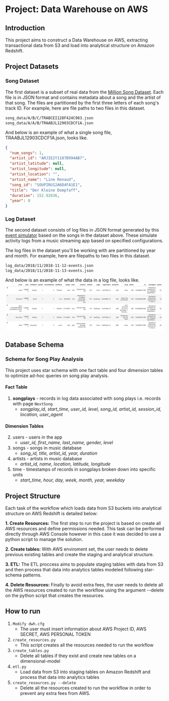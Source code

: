 # Project: Data Warehouse on AWS

## Introduction
This project aims to construct a Data Warehouse on AWS, extracting transactional data from S3 and load into analytical structure on Amazon Redshift.

## Project Datasets

### Song Dataset
The first dataset is a subset of real data from the [Million Song Dataset](http://millionsongdataset.com/).
Each file is in JSON format and contains metadata about a song and the artist of that song.
The files are partitioned by the first three letters of each song's track ID. For example, here are file paths to two files in this dataset.
```
song_data/A/B/C/TRABCEI128F424C983.json
song_data/A/A/B/TRAABJL12903CDCF1A.json
```
And below is an example of what a single song file, TRAABJL12903CDCF1A.json, looks like.

```json
{
  "num_songs": 1, 
  "artist_id": "ARJIE2Y1187B994AB7", 
  "artist_latitude": null, 
  "artist_longitude": null, 
  "artist_location": "", 
  "artist_name": "Line Renaud", 
  "song_id": "SOUPIRU12A6D4FA1E1", 
  "title": "Der Kleine Dompfaff", 
  "duration": 152.92036, 
  "year": 0
}
```

### Log Dataset
The second dataset consists of log files in JSON format generated by this [event simulator](https://github.com/Interana/eventsim) based on the songs in the dataset above.
These simulate activity logs from a music streaming app based on specified configurations.

The log files in the dataset you'll be working with are partitioned by year and month. For example, here are filepaths to two files in this dataset.

```
log_data/2018/11/2018-11-12-events.json
log_data/2018/11/2018-11-13-events.json
```
And below is an example of what the data in a log file, looks like.
![](https://github.com/willytakasawa/data-engineering-nanodegree/blob/master/Data%20Modeling%20with%20Postgres/imgs/log-data.png)

## Database Schema
### Schema for Song Play Analysis
This project uses star schema with one fact table and four dimension tables to optimize ad-hoc queries on song play analysis.

#### Fact Table
1. **songplays** - records in log data associated with song plays i.e. records with page ```NextSong```
    - *songplay_id, start_time, user_id, level, song_id, artist_id, session_id, location, user_agent*
#### Dimension Tables
2. users - users in the app
    - *user_id, first_name, last_name, gender, level*
3. songs - songs in music database
    - *song_id, title, artist_id, year, duration*
4. artists - artists in music database
    - *artist_id, name, location, latitude, longitude*
5. time - timestamps of records in songplays broken down into specific units
    - *start_time, hour, day, week, month, year, weekday*


## Project Structure
Each task of the workflow which loads data from S3 buckets into analytical structure on AWS Redshift is detailed below:

**1. Create Resources:**
The first step to run the project is based on create all AWS resources and define permissions needed. This task can be performed directly through AWS Console however in this case it was decided to use a python script to manage the solution. 

**2. Create tables:**
With AWS enviroment set, the user needs to delete previous existing tables and create the staging and analytical structure. 

**3. ETL:**
The ETL proccess aims to populate staging tables with data from S3 and then process that data into analytics tables modeled following star-schema patterns.

**4. Delete Resources:**
Finally to avoid extra fees, the user needs to delete all the AWS resources created to run the workflow using the argument --delete on the python script that creates the resources.

## How to run
1. ```Modify dwh.cfg```
    - The user must insert information about AWS Project ID, AWS SECRET, AWS PERSONAL TOKEN
2. ```create_resources.py```
    - This script creates all the resources needed to run the workflow
3. ```create_tables.py```
    - Delete all tables if they exist and create new tables on a dimensional-model
4. ```etl.py```
    - Load data from S3 into staging tables on Amazon Redshift and process that data into analytics tables
6. ```create_resources.py --delete```
    - Delete all the resources created to run the workflow in order to prevent any extra fees from AWS.